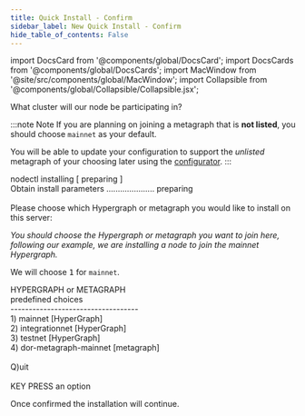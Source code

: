 ```yaml
---
title: Quick Install - Confirm
sidebar_label: New Quick Install - Confirm
hide_table_of_contents: False
---
```

<intro-end />

import DocsCard from '@components/global/DocsCard';
import DocsCards from '@components/global/DocsCards';
import MacWindow from '@site/src/components/global/MacWindow';
import Collapsible from '@components/global/Collapsible/Collapsible.jsx';

<head>
  <title>Constellation Network Automation with nodectl</title>
  <meta
    name="description"
    content="nodectl new quick installation"
  />
</head>

What cluster will our node be participating in?  

:::note Note
If you are planning on joining a metagraph that is **not listed**, you should choose `mainnet` as your default.

You will be able to update your configuration to support the *unlisted* metagraph of your choosing later using the [configurator](/validate/automated/nodectl-commands#configure).
:::

<MacWindow>
nodectl installing [ preparing ]<br />
Obtain install parameters ..................... preparing<br />
<br />
Please choose which Hypergraph or metagraph you would like to install on this server:<br />
</MacWindow>

*You should choose the Hypergraph or metagraph you want to join here, following our example, we are installing a node to join the mainnet Hypergraph.*

We will choose <kbd>1</kbd> for `mainnet`. 

<MacWindow>
  HYPERGRAPH or METAGRAPH<br />
  predefined choices<br />
  -----------------------------------<br />
  1) mainnet [HyperGraph] <br />
  2) integrationnet [HyperGraph]<br /> 
  3) testnet [HyperGraph]<br /> 
  4) dor-metagraph-mainnet [metagraph]<br /> 
<br />
  Q)uit <br />
<br />
  KEY PRESS an option<br />
</MacWindow>

Once confirmed the installation will continue. 